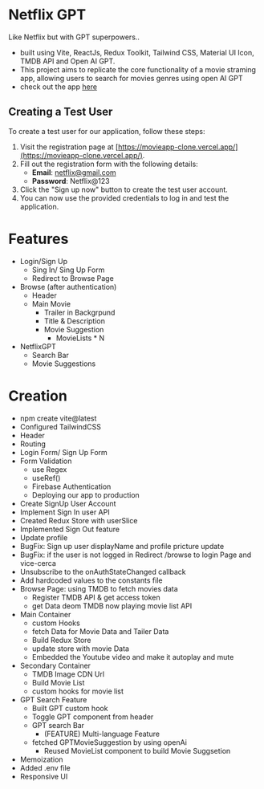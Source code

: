 # Netflix GPT

Like Netflix but with GPT superpowers..

- built using Vite, ReactJs, Redux Toolkit, Tailwind CSS, Material UI Icon, TMDB API and Open AI GPT.
- This project aims to replicate the core functionality of a movie straming app, allowing users to search for movies genres using open AI GPT
- check out the app <a href='https://movieapp-clone.vercel.app/'>here</a>

## Creating a Test User

To create a test user for our application, follow these steps:

1. Visit the registration page at [https://movieapp-clone.vercel.app/](https://movieapp-clone.vercel.app/).
2. Fill out the registration form with the following details:
   - **Email**: netflix@gmail.com
   - **Password**: Netflix@123
3. Click the "Sign up now" button to create the test user account.
4. You can now use the provided credentials to log in and test the application.

# Features

- Login/Sign Up
  - Sing In/ Sing Up Form
  - Redirect to Browse Page
- Browse (after authentication)
  - Header
  - Main Movie
    - Trailer in Backgrpund
    - Title & Description
    - Movie Suggestion
      - MovieLists \* N
- NetflixGPT
  - Search Bar
  - Movie Suggestions

# Creation

- npm create vite@latest
- Configured TailwindCSS
- Header
- Routing
- Login Form/ Sign Up Form
- Form Validation
  - use Regex
  - useRef()
  - Firebase Authentication
  - Deploying our app to production
- Create SignUp User Account
- Implement Sign In user API
- Created Redux Store with userSlice
- Implemented Sign Out feature
- Update profile
- BugFix: Sign up user displayName and profile pricture update
- BugFix: if the user is not logged in Redirect /browse to login Page and vice-cerca
- Unsubscribe to the onAuthStateChanged callback
- Add hardcoded values to the constants file
- Browse Page: using TMDB to fetch movies data
  - Register TMDB API & get access token
  - get Data deom TMDB now playing movie list API
- Main Container
  - custom Hooks
  - fetch Data for Movie Data and Tailer Data
  - Build Redux Store
  - update store with movie Data
  - Embedded the Youtube video and make it autoplay and mute
- Secondary Container
  - TMDB Image CDN Url
  - Build Movie List
  - custom hooks for movie list
- GPT Search Feature
  - Built GPT custom hook
  - Toggle GPT component from header
  - GPT search Bar
    - (FEATURE) Multi-language Feature
  - fetched GPTMovieSuggestion by using openAi
    - Reused MovieList component to build Movie Suggsetion
- Memoization
- Added .env file
- Responsive UI
